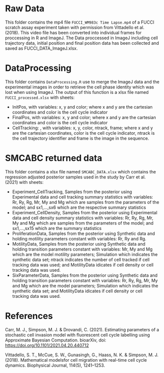 # Raw Data

This folder contains the mp4 file `FUCCI_WM983c Time Lapse.mp4` of a FUCCI scratch assay experiment taken with permission from
Vittadello et al. (2018). This video file has been converted into individual frames for proccessing in R
and ImageJ. The Data proccessed in ImageJ including cell trajectory data, initial position and final position
data has been collected and saved as FUCCI_DATA_ImageJ.xlsx.

# DataProcessing

This folder contains `DataProcessing.R` use to merge the ImageJ data and the experimental images in
order to retrieve the cell phase identity which was lost when using ImageJ. The output of this function
is a xlsx file named `FUCCI_processed.xlsx` with sheets:

- InitPos, with variables: x, y and color; where x and y are the cartesian coordinates and color is the cell cycle indicator
- FinalPos, with variables: x, y and color; where x and y are the cartesian coordinates and color is the cell cycle indicator
- CellTracking: , with variables: x, y, color, ntrack, frame; where x and y are the cartesian coordinates, 
  color is the cell cycle indicator, ntrack is the cell trajectory identifier and frame is the image in the sequence.

# SMCABC returned data

This folder contains a xlsx file named `SMCABC_DATA.xlsx` which contains the regression adjusted posterior samples used in the 
study by Carr et al. (2021) with sheets:

- Experiment_CellTracking, Samples from the posterior using Experimental data and cell tracking summary statistics with 
variables: Rr, Ry, Rg, Mr, My and Mg which are samples from the parameters of the model; and sx1,...,sx6 which are 
the respective summary statistics
- Experiment_CellDensity, Samples from the posterior using Experimental data and cell density summary statistics with 
variables: Rr, Ry, Rg, Mr, My and Mg which are samples from the parameters of the model; and sx1,...,sx15 which are 
the summary statistics
- ProliferationData, Samples from the posterior using Synthetic data and holding motility parameters constant with 
variables: Rr, Ry and Rg.
- MotilityData, Samples from the posterior using Synthetic data and holding transition parameters constant with 
variables: Mr, My and Mg which are the model motility parameters; Simulation which indicates the synthetic data set; 
ntrack indicates the number of cell tracked if cell tracking data was used; and MotilityData idicates if cell density 
or cell tracking data was used.
- SixParameterData, Samples from the posterior using Synthetic data and holding transition parameters constant with 
variables: Rr, Ry, Rg, Mr, My and Mg which are the model parameters; Simulation which indicates the synthetic data set; 
and MotilityData idicates if cell density or cell tracking data was used.


# References

Carr, M. J., Simpson, M. J. & Drovandi, C. (2021). Estimating parameters of a stochastic cell invasion model with fluorescent cell 
cycle labelling using Approximate Bayesian Computation. bioarXiv, doi: 
https://doi.org/10.1101/2021.04.20.440712

Vittadello, S. T., McCue, S. W., Gunasingh, G., Haass, N. K. & Simpson, M. J. (2018). Mathematical modelsfor cell 
migration with real-time cell cycle dynamics. Biophysical Journal, 114(5), 1241–1253.
